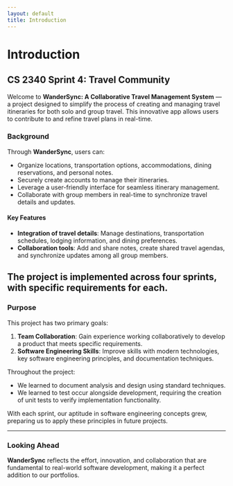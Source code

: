 ```yaml
---
layout: default
title: Introduction
---
```


# Introduction

## CS 2340 Sprint 4: Travel Community

Welcome to **WanderSync: A Collaborative Travel Management System** — a project designed to simplify the process of creating and managing travel itineraries for both solo and group travel. This innovative app allows users to contribute to and refine travel plans in real-time.

### Background

Through **WanderSync**, users can:
- Organize locations, transportation options, accommodations, dining reservations, and personal notes.
- Securely create accounts to manage their itineraries.
- Leverage a user-friendly interface for seamless itinerary management.
- Collaborate with group members in real-time to synchronize travel details and updates.

#### Key Features
- **Integration of travel details**: Manage destinations, transportation schedules, lodging information, and dining preferences.
- **Collaboration tools**: Add and share notes, create shared travel agendas, and synchronize updates among all group members.

The project is implemented across four sprints, with specific requirements for each. 
---

### Purpose

This project has two primary goals:
1. **Team Collaboration**: Gain experience working collaboratively to develop a product that meets specific requirements.
2. **Software Engineering Skills**: Improve skills with modern technologies, key software engineering principles, and documentation techniques.

Throughout the project:
- We learned to document analysis and design using standard techniques.
- We learned to test occur alongside development, requiring the creation of unit tests to verify implementation functionality.

With each sprint, our aptitude in software engineering concepts grew, preparing us to apply these principles in future projects.

---

### Looking Ahead
**WanderSync** reflects the effort, innovation, and collaboration that are fundamental to real-world software development, making it a perfect addition to our portfolios.
